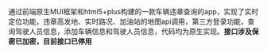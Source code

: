 通过前端原生MUI框架和html5+plus构建的一款车辆违章查询的app，实现了实时定位功能，违章高发地、实时路况、加油站的地图api调用，第三方登录功能，查询驾驶人员信息，添加车辆信息和驾驶人员信息，代码均为原生实现。**接口涉及保密已加密，目前接口已停用**
